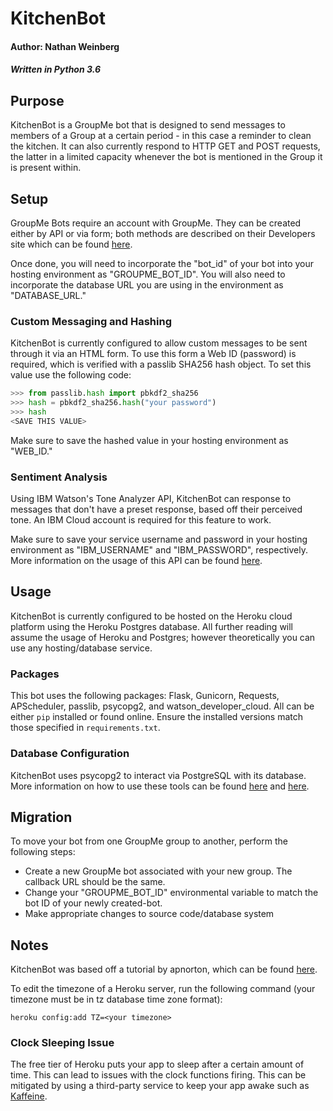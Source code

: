 # KitchenBot
#### Author: Nathan Weinberg
##### Written in Python 3.6

## Purpose
KitchenBot is a GroupMe bot that is designed to send messages to members of a Group at a certain period - in this case a reminder to clean the kitchen. It can also currently respond to HTTP GET and POST requests, the latter in a limited capacity whenever the bot is mentioned in the Group it is present within.

## Setup
GroupMe Bots require an account with GroupMe. They can be created either by API or via form; both methods are described on their Developers site which can be found [here](https://dev.groupme.com/).

Once done, you will need to incorporate the "bot_id" of your bot into your hosting environment as "GROUPME_BOT_ID". You will also need to incorporate the database URL you are using in the environment as "DATABASE_URL."

### Custom Messaging and Hashing
KitchenBot is currently configured to allow custom messages to be sent through it via an HTML form. To use this form a Web ID (password) is required, which is verified with a passlib SHA256 hash object. To set this value use the following code:

```python
>>> from passlib.hash import pbkdf2_sha256
>>> hash = pbkdf2_sha256.hash("your password")
>>> hash
<SAVE THIS VALUE>
```
Make sure to save the hashed value in your hosting environment as "WEB_ID."

### Sentiment Analysis
Using IBM Watson's Tone Analyzer API, KitchenBot can response to messages that don't have a preset response, based off their perceived tone. An IBM Cloud account is required for this feature to work.

Make sure to save your service username and password in your hosting environment as "IBM_USERNAME" and "IBM_PASSWORD", respectively. More information on the usage of this API can be found [here](https://www.ibm.com/watson/developercloud/tone-analyzer/api/v3/python.html?python).

## Usage
KitchenBot is currently configured to be hosted on the Heroku cloud platform using the Heroku Postgres database. All further reading will assume the usage of Heroku and Postgres; however theoretically you can use any hosting/database service.

### Packages
This bot uses the following packages: Flask, Gunicorn, Requests, APScheduler, passlib, psycopg2, and watson_developer_cloud. All can be either `pip` installed or found online. Ensure the installed versions match those specified in `requirements.txt`.

### Database Configuration
KitchenBot uses psycopg2 to interact via PostgreSQL with its database. More information on how to use these tools can be found [here](https://devcenter.heroku.com/articles/heroku-postgresql) and [here](http://initd.org/psycopg/docs/index.html).

## Migration
To move your bot from one GroupMe group to another, perform the following steps:

- Create a new GroupMe bot associated with your new group. The callback URL should be the same.
- Change your "GROUPME_BOT_ID" environmental variable to match the bot ID of your newly created-bot.
- Make appropriate changes to source code/database system

## Notes
KitchenBot was based off a tutorial by apnorton, which can be found [here](http://www.apnorton.com/blog/2017/02/28/How-I-wrote-a-Groupme-Chatbot-in-24-hours/).

To edit the timezone of a Heroku server, run the following command (your timezone must be in tz database time zone format):

`heroku config:add TZ=<your timezone>`

### Clock Sleeping Issue
The free tier of Heroku puts your app to sleep after a certain amount of time. This can lead to issues with the clock functions firing. This can be mitigated by using a third-party service to keep your app awake such as [Kaffeine](https://kaffeine.herokuapp.com/).
